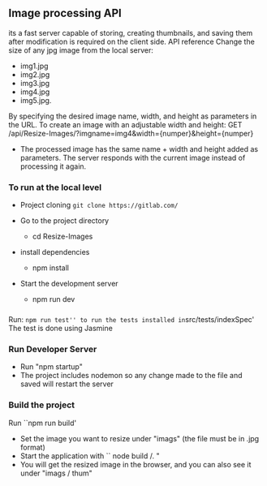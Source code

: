 ## Image processing API
its a fast server capable of storing, creating thumbnails, and saving them after modification is required on the client side.
API reference
Change the size of any jpg image from the local server:
- img1.jpg
- img2.jpg
- img3.jpg
- img4.jpg
- img5.jpg.

By specifying the desired image name, width, and height as parameters in the URL.
To create an image with an adjustable width and height:
  GET /api/Resize-Images/?imgname=img4&width={numper}&height={numper}

- The processed image has the same name + width and height added as parameters.
The server responds with the current image instead of processing it again.

### To run at the local level
- Project cloning
  `` git clone https://gitlab.com/ ``

- Go to the project directory

    - cd Resize-Images

- install dependencies
  - npm install
- Start the development server
  - npm run dev
### 
Run: 
 `` npm run test''
  to run the tests installed in ``src/tests/indexSpec'
The test is done using Jasmine

### Run Developer Server
- Run "npm startup"
- The project includes nodemon so any change made to the file and saved will restart the server

### Build the project
Run ``npm run build'
- Set the image you want to resize under "imags" (the file must be in .jpg format)
- Start the application with `` node build /. "
- You will get the resized image in the browser, and you can also see it under "imags / thum"
